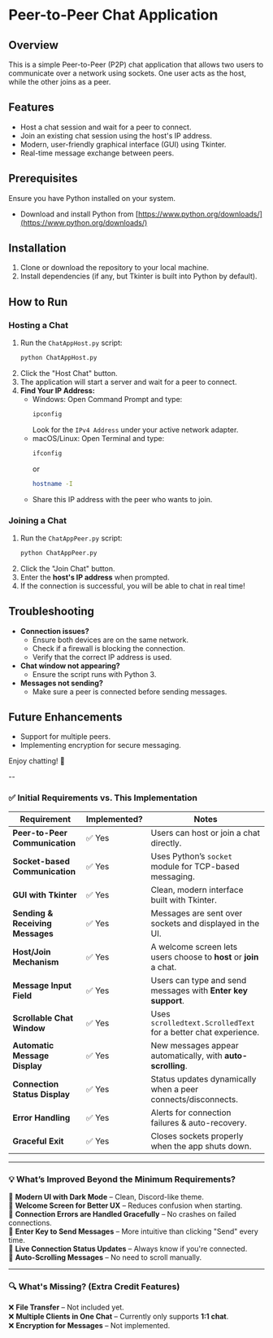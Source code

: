 # Peer-to-Peer Chat Application

## Overview
This is a simple Peer-to-Peer (P2P) chat application that allows two users to communicate over a network using sockets. One user acts as the host, while the other joins as a peer.

## Features
- Host a chat session and wait for a peer to connect.
- Join an existing chat session using the host's IP address.
- Modern, user-friendly graphical interface (GUI) using Tkinter.
- Real-time message exchange between peers.

## Prerequisites
Ensure you have Python installed on your system.
- Download and install Python from [https://www.python.org/downloads/](https://www.python.org/downloads/)

## Installation
1. Clone or download the repository to your local machine.
2. Install dependencies (if any, but Tkinter is built into Python by default).

## How to Run
### Hosting a Chat
1. Run the `ChatAppHost.py` script:
   ```sh
   python ChatAppHost.py
   ```
2. Click the "Host Chat" button.
3. The application will start a server and wait for a peer to connect.
4. **Find Your IP Address:**
   - Windows: Open Command Prompt and type:
     ```sh
     ipconfig
     ```
     Look for the `IPv4 Address` under your active network adapter.
   - macOS/Linux: Open Terminal and type:
     ```sh
     ifconfig
     ```
     or
     ```sh
     hostname -I
     ```
   - Share this IP address with the peer who wants to join.

### Joining a Chat
1. Run the `ChatAppPeer.py` script:
   ```sh
   python ChatAppPeer.py
   ```
2. Click the "Join Chat" button.
3. Enter the **host's IP address** when prompted.
4. If the connection is successful, you will be able to chat in real time!

## Troubleshooting
- **Connection issues?**
  - Ensure both devices are on the same network.
  - Check if a firewall is blocking the connection.
  - Verify that the correct IP address is used.
- **Chat window not appearing?**
  - Ensure the script runs with Python 3.
- **Messages not sending?**
  - Make sure a peer is connected before sending messages.

## Future Enhancements
- Support for multiple peers.
- Implementing encryption for secure messaging.

Enjoy chatting! 🎉

--

### ✅ **Initial Requirements vs. This Implementation**  

| Requirement | Implemented? | Notes |
|-------------|-------------|--------|
| **Peer-to-Peer Communication** | ✅ Yes | Users can host or join a chat directly. |
| **Socket-based Communication** | ✅ Yes | Uses Python’s `socket` module for TCP-based messaging. |
| **GUI with Tkinter** | ✅ Yes | Clean, modern interface built with Tkinter. |
| **Sending & Receiving Messages** | ✅ Yes | Messages are sent over sockets and displayed in the UI. |
| **Host/Join Mechanism** | ✅ Yes | A welcome screen lets users choose to **host** or **join** a chat. |
| **Message Input Field** | ✅ Yes | Users can type and send messages with **Enter key support**. |
| **Scrollable Chat Window** | ✅ Yes | Uses `scrolledtext.ScrolledText` for a better chat experience. |
| **Automatic Message Display** | ✅ Yes | New messages appear automatically, with **auto-scrolling**. |
| **Connection Status Display** | ✅ Yes | Status updates dynamically when a peer connects/disconnects. |
| **Error Handling** | ✅ Yes | Alerts for connection failures & auto-recovery. |
| **Graceful Exit** | ✅ Yes | Closes sockets properly when the app shuts down. |

---

### **💡 What’s Improved Beyond the Minimum Requirements?**
🚀 **Modern UI with Dark Mode** – Clean, Discord-like theme.  
🚀 **Welcome Screen for Better UX** – Reduces confusion when starting.  
🚀 **Connection Errors are Handled Gracefully** – No crashes on failed connections.  
🚀 **Enter Key to Send Messages** – More intuitive than clicking "Send" every time.  
🚀 **Live Connection Status Updates** – Always know if you're connected.  
🚀 **Auto-Scrolling Messages** – No need to scroll manually.  

---

### **🔍 What's Missing? (Extra Credit Features)**
❌ **File Transfer** – Not included yet.  
❌ **Multiple Clients in One Chat** – Currently only supports **1:1 chat**.  
❌ **Encryption for Messages** – Not implemented.  


